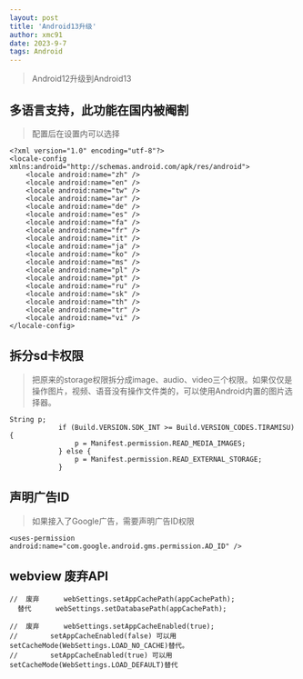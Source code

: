 ```yaml
---
layout: post
title: 'Android13升级'
author: xmc91
date: 2023-9-7
tags: Android 
---
```

> Android12升级到Android13

## 多语言支持，此功能在国内被阉割
> 配置后在设置内可以选择

```
<?xml version="1.0" encoding="utf-8"?>
<locale-config xmlns:android="http://schemas.android.com/apk/res/android">
    <locale android:name="zh" />
    <locale android:name="en" />
    <locale android:name="tw" />
    <locale android:name="ar" />
    <locale android:name="de" />
    <locale android:name="es" />
    <locale android:name="fa" />
    <locale android:name="fr" />
    <locale android:name="it" />
    <locale android:name="ja" />
    <locale android:name="ko" />
    <locale android:name="ms" />
    <locale android:name="pl" />
    <locale android:name="pt" />
    <locale android:name="ru" />
    <locale android:name="sk" />
    <locale android:name="th" />
    <locale android:name="tr" />
    <locale android:name="vi" />
</locale-config>
```

## 拆分sd卡权限
> 把原来的storage权限拆分成image、audio、video三个权限。如果仅仅是操作图片，视频、语音没有操作文件类的，可以使用Android内置的图片选择器。


```
String p;
            if (Build.VERSION.SDK_INT >= Build.VERSION_CODES.TIRAMISU) {
                p = Manifest.permission.READ_MEDIA_IMAGES;
            } else {
                p = Manifest.permission.READ_EXTERNAL_STORAGE;
            }

```
## 声明广告ID
> 如果接入了Google广告，需要声明广告ID权限

```
<uses-permission android:name="com.google.android.gms.permission.AD_ID" />
```

## webview 废弃API
```
//  废弃      webSettings.setAppCachePath(appCachePath);
  替代      webSettings.setDatabasePath(appCachePath);
  
//  废弃      webSettings.setAppCacheEnabled(true);
//        setAppCacheEnabled(false) 可以用setCacheMode(WebSettings.LOAD_NO_CACHE)替代。
//        setAppCacheEnabled(true) 可以用setCacheMode(WebSettings.LOAD_DEFAULT)替代      
```


